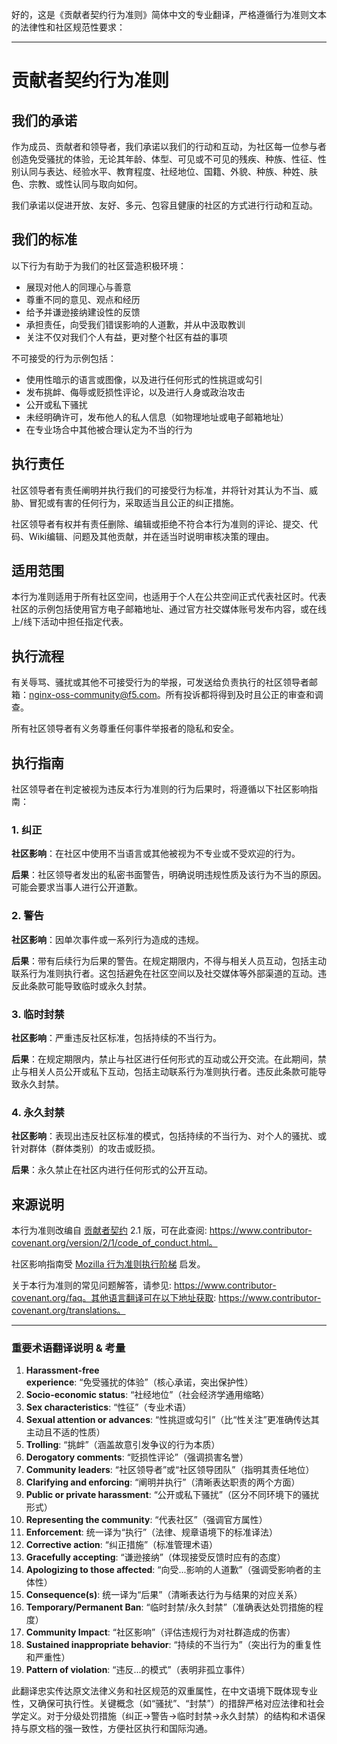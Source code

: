好的，这是《贡献者契约行为准则》简体中文的专业翻译，严格遵循行为准则文本的法律性和社区规范性要求：

------

# 贡献者契约行为准则

## 我们的承诺

作为成员、贡献者和领导者，我们承诺以我们的行动和互动，为社区每一位参与者创造免受骚扰的体验，无论其年龄、体型、可见或不可见的残疾、种族、性征、性别认同与表达、经验水平、教育程度、社经地位、国籍、外貌、种族、种姓、肤色、宗教、或性认同与取向如何。

我们承诺以促进开放、友好、多元、包容且健康的社区的方式进行行动和互动。

## 我们的标准

以下行为有助于为我们的社区营造积极环境：

- 展现对他人的同理心与善意
- 尊重不同的意见、观点和经历
- 给予并谦逊接纳建设性的反馈
- 承担责任，向受我们错误影响的人道歉，并从中汲取教训
- 关注不仅对我们个人有益，更对整个社区有益的事项

不可接受的行为示例包括：

- 使用性暗示的语言或图像，以及进行任何形式的性挑逗或勾引
- 发布挑衅、侮辱或贬损性评论，以及进行人身或政治攻击
- 公开或私下骚扰
- 未经明确许可，发布他人的私人信息（如物理地址或电子邮箱地址）
- 在专业场合中其他被合理认定为不当的行为

## 执行责任

社区领导者有责任阐明并执行我们的可接受行为标准，并将针对其认为不当、威胁、冒犯或有害的任何行为，采取适当且公正的纠正措施。

社区领导者有权并有责任删除、编辑或拒绝不符合本行为准则的评论、提交、代码、Wiki编辑、问题及其他贡献，并在适当时说明审核决策的理由。

## 适用范围

本行为准则适用于所有社区空间，也适用于个人在公共空间正式代表社区时。代表社区的示例包括使用官方电子邮箱地址、通过官方社交媒体账号发布内容，或在线上/线下活动中担任指定代表。

## 执行流程

有关辱骂、骚扰或其他不可接受行为的举报，可发送给负责执行的社区领导者邮箱：[nginx-oss-community@f5.com](mailto:nginx-oss-community@f5.com)。所有投诉都将得到及时且公正的审查和调查。

所有社区领导者有义务尊重任何事件举报者的隐私和安全。

## 执行指南

社区领导者在判定被视为违反本行为准则的行为后果时，将遵循以下社区影响指南：

### 1. 纠正

**社区影响**：在社区中使用不当语言或其他被视为不专业或不受欢迎的行为。

**后果**：社区领导者发出的私密书面警告，明确说明违规性质及该行为不当的原因。可能会要求当事人进行公开道歉。

### 2. 警告

**社区影响**：因单次事件或一系列行为造成的违规。

**后果**：带有后续行为后果的警告。在规定期限内，不得与相关人员互动，包括主动联系行为准则执行者。这包括避免在社区空间以及社交媒体等外部渠道的互动。违反此条款可能导致临时或永久封禁。

### 3. 临时封禁

**社区影响**：严重违反社区标准，包括持续的不当行为。

**后果**：在规定期限内，禁止与社区进行任何形式的互动或公开交流。在此期间，禁止与相关人员公开或私下互动，包括主动联系行为准则执行者。违反此条款可能导致永久封禁。

### 4. 永久封禁

**社区影响**：表现出违反社区标准的模式，包括持续的不当行为、对个人的骚扰、或针对群体（群体类别）的攻击或贬损。

**后果**：永久禁止在社区内进行任何形式的公开互动。

## 来源说明

本行为准则改编自 [贡献者契约](https://www.contributor-covenant.org/) 2.1 版，可在此查阅: https://www.contributor-covenant.org/version/2/1/code_of_conduct.html。

社区影响指南受 [Mozilla 行为准则执行阶梯](https://github.com/mozilla/inclusion) 启发。

关于本行为准则的常见问题解答，请参见: https://www.contributor-covenant.org/faq。其他语言翻译可在以下地址获取: https://www.contributor-covenant.org/translations。

------

### 重要术语翻译说明 & 考量

1. **Harassment-free experience**: “免受骚扰的体验”（核心承诺，突出保护性）
2. **Socio-economic status**: “社经地位”（社会经济学通用缩略）
3. **Sex characteristics**: “性征”（专业术语）
4. **Sexual attention or advances**: “性挑逗或勾引”（比“性关注”更准确传达其主动且不适的性质）
5. **Trolling**: “挑衅”（涵盖故意引发争议的行为本质）
6. **Derogatory comments**: “贬损性评论”（强调损害名誉）
7. **Community leaders**: “社区领导者”或“社区领导团队”（指明其责任地位）
8. **Clarifying and enforcing**: “阐明并执行”（清晰表达职责的两个方面）
9. **Public or private harassment**: “公开或私下骚扰”（区分不同环境下的骚扰形式）
10. **Representing the community**: “代表社区”（强调官方属性）
11. **Enforcement**: 统一译为“执行”（法律、规章语境下的标准译法）
12. **Corrective action**: “纠正措施”（标准管理术语）
13. **Gracefully accepting**: “谦逊接纳”（体现接受反馈时应有的态度）
14. **Apologizing to those affected**: “向受...影响的人道歉”（强调受影响者的主体性）
15. **Consequence(s)**: 统一译为“后果”（清晰表达行为与结果的对应关系）
16. **Temporary/Permanent Ban**: “临时封禁/永久封禁”（准确表达处罚措施的程度）
17. **Community Impact**: “社区影响”（评估违规行为对社群造成的伤害）
18. **Sustained inappropriate behavior**: “持续的不当行为”（突出行为的重复性和严重性）
19. **Pattern of violation**: “违反...的模式”（表明非孤立事件）

此翻译忠实传达原文法律义务和社区规范的双重属性，在中文语境下既体现专业性，又确保可执行性。关键概念（如“骚扰”、“封禁”）的措辞严格对应法律和社会学定义。对于分级处罚措施（纠正->警告->临时封禁->永久封禁）的结构和术语保持与原文档的强一致性，方便社区执行和国际沟通。